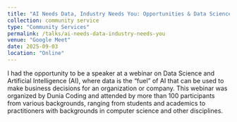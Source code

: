 ```yaml
---
title: "AI Needs Data, Industry Needs You: Opportunities & Data Science Skills in the Future"
collection: community service
type: "Community Services"
permalink: /talks/ai-needs-data-industry-needs-you
venue: "Google Meet"
date: 2025-09-03
location: "Online"
---
```


I had the opportunity to be a speaker at a webinar on Data Science and Artificial Intelligence (AI), where data is the “fuel” of AI that can be used to make business decisions for an organization or company. This webinar was organized by Dunia Coding and attended by more than 100 participants from various backgrounds, ranging from students and academics to practitioners with backgrounds in computer science and other disciplines.
